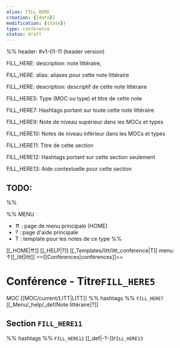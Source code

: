 ```yaml
---
alias: FILL_HERE
creation: {{date}}
modification: {{date}}
type: conférence
status: draft
---
```


%%
header: #v1-01-11 (header version)

FILL_HERE:
description: note littéraire, 

FILL_HERE:
alias: aliases pour cette note littéraire

FILL_HERE:
description: descriptif de cette note littéraire

FILL_HERE5:
Type (MOC ou type) et titre de cette note

FILL_HERE7:
Hashtags portant sur toute cette note littéraire

FILL_HERE9:
Note de niveau supérieur dans les MOCs et types

FILL_HERE10:
Notes de niveau inférieur dans les MOCs et types

FILL_HERE11:
Titre de cette section

FILL_HERE12:
Hashtags portant sur cette section seulement

FILL_HERE13:
Aide contextuelle pour cette section

TODO:
- 
%%

%% MENU
- ⇈ : page de menu principale (HOME)
- ? : page d'aide principale
- T : template pour les notes de ce type
%%

[[_HOME|⇈]] [[_HELP|?]] [[_Templates/litt/litt_conference|T]] menu: ↑[[_litt|litt]] ==[[Conférences|conférences]]==

# Conférence - Titre`FILL_HERE5`
MOC [[MOC/current/LITT|LITT]] %% hashtags %% `FILL_HERE7` [[_Menu/_help/_def/Note littéraire|?]]

## Section `FILL_HERE11`
%% hashtags %% `FILL_HERE12` [[_def|-?-]]`FILL_HERE13` 